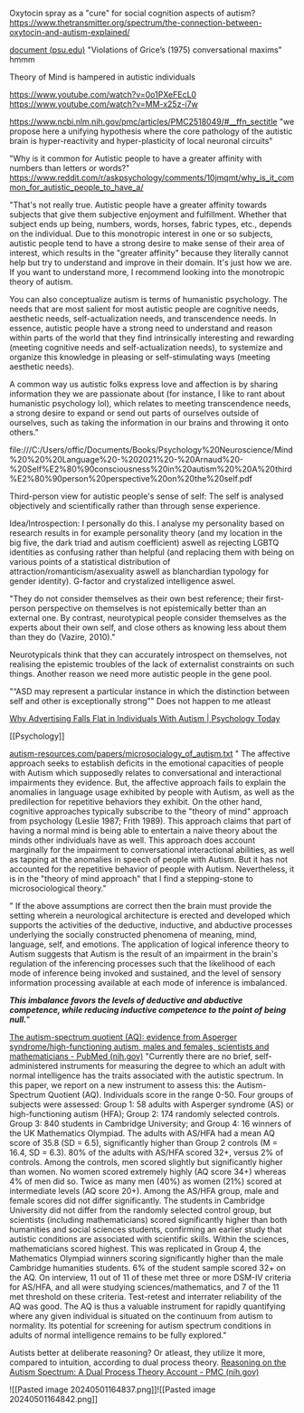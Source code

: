 
Oxytocin spray as a "cure" for social cognition aspects of autism?
https://www.thetransmitter.org/spectrum/the-connection-between-oxytocin-and-autism-explained/


[document (psu.edu)](https://citeseerx.ist.psu.edu/document?repid=rep1&type=pdf&doi=2c3b2d857068b8ac5a144e90892de5a5dde3a3fd)
"Violations of Grice’s (1975) conversational maxims" hmmm

Theory of Mind is hampered in autistic individuals

https://www.youtube.com/watch?v=0o1PXeFEcL0
https://www.youtube.com/watch?v=MM-x25z-i7w

https://www.ncbi.nlm.nih.gov/pmc/articles/PMC2518049/#__ffn_sectitle
"we propose here a unifying hypothesis where the core pathology of the autistic brain is hyper-reactivity and hyper-plasticity of local neuronal circuits"


"Why is it common for Autistic people to have a greater affinity with numbers than letters or words?"
https://www.reddit.com/r/askpsychology/comments/10jmqmt/why_is_it_common_for_autistic_people_to_have_a/

"That's not really true. Autistic people have a greater affinity towards subjects that give them subjective enjoyment and fulfillment. Whether that subject ends up being, numbers, words, horses, fabric types, etc., depends on the individual. Due to this monotropic interest in one or so subjects, autistic people tend to have a strong desire to make sense of their area of interest, which results in the "greater affinity" because they literally cannot help but try to understand and improve in their domain. It's just how we are. If you want to understand more, I recommend looking into the monotropic theory of autism.

You can also conceptualize autism is terms of humanistic psychology. The needs that are most salient for most autistic people are cognitive needs, aesthetic needs, self-actualization needs, and transcendence needs. In essence, autistic people have a strong need to understand and reason within parts of the world that they find intrinsically interesting and rewarding (meeting cognitive needs and self-actualization needs), to systemize and organize this knowledge in pleasing or self-stimulating ways (meeting aesthetic needs).

A common way us autistic folks express love and affection is by sharing information they we are passionate about (for instance, I like to rant about humanistic psychology lol), which relates to meeting transcendence needs, a strong desire to expand or send out parts of ourselves outside of ourselves, such as taking the information in our brains and throwing it onto others."


file:///C:/Users/offic/Documents/Books/Psychology%20Neuroscience/Mind%20%20%20Language%20-%202021%20-%20Arnaud%20-%20Self%E2%80%90consciousness%20in%20autism%20%20A%20third%E2%80%90person%20perspective%20on%20the%20self.pdf

Third-person view for autistic people's sense of self: The self is analysed objectively and scientifically rather than through sense experience. 

Idea/Introspection: I personally do this. I analyse my personality based on research results in for example personality theory (and my location in the big five, the dark triad and autism coefficient) aswell as rejecting LGBTQ identities as confusing rather than helpful (and replacing them with being on various points of a statistical distribution of attraction/romanticism/asexuality aswell as blanchardian typology for gender identity). G-factor and crystalized intelligence aswel. 

"They do not consider themselves as their own best reference; their first-person perspective on themselves is not epistemically better than an external one. By contrast, neurotypical people consider themselves as the experts about their own self, and close others as knowing less about them than they do (Vazire, 2010)."

Neurotypicals think that they can accurately introspect on themselves, not realising the epistemic troubles of the lack of externalist constraints on such things. Another reason we need more autistic people in the gene pool. 

"“ASD may represent a particular instance in which the distinction between self and other is exceptionally strong”"
Does not happen to me atleast



[Why Advertising Falls Flat in Individuals With Autism | Psychology Today](https://www.psychologytoday.com/us/blog/the-fallible-mind/201708/why-advertising-falls-flat-in-individuals-autism)


[[Psychology]]

[autism-resources.com/papers/microsocialogy_of_autism.txt](http://www.autism-resources.com/papers/microsocialogy_of_autism.txt)
" The affective approach seeks to establish deficits in the emotional
capacities of people with Autism which supposedly relates to conversational
and interactional impairments they evidence. But, the affective approach
fails to explain the anomalies in language usage exhibited by people with
Autism, as well as the predilection for repetitive behaviors they exhibit.
      On the other hand, cognitive approaches typically subscribe to the
"theory of mind" approach from psychology (Leslie 1987; Frith 1989). This
approach claims that part of having a normal mind is being able to entertain
a naive theory about the minds other individuals have as well. This approach
does account marginally for the impairment to conversational interactional
abilities, as well as tapping at the anomalies in speech of people with
Autism. But it has not accounted for the repetitive behavior of people with
Autism. Nevertheless, it is in the "theory of mind approach" that I find a
stepping-stone to microsociological theory."

" If the above assumptions are correct then the brain must provide the
setting wherein a neurological architecture is erected and developed which
supports the activities of the deductive, inductive, and abductive processes
underlying the socially constructed phenomena of meaning, mind, language,
self, and emotions. The application of logical inference theory to Autism
suggests that Autism is the result of an impairment in the brain's regulation
of the inferencing processes such that the likelihood of each mode of
inference being invoked and sustained, and the level of sensory information
processing available at each mode of inference is imbalanced. 

***This
imbalance favors the levels of deductive and abductive competence, while
reducing inductive competence to the point of being null.***"



[The autism-spectrum quotient (AQ): evidence from Asperger syndrome/high-functioning autism, males and females, scientists and mathematicians - PubMed (nih.gov)](https://pubmed.ncbi.nlm.nih.gov/11439754/)
"Currently there are no brief, self-administered instruments for measuring the degree to which an adult with normal intelligence has the traits associated with the autistic spectrum. In this paper, we report on a new instrument to assess this: the Autism-Spectrum Quotient (AQ). Individuals score in the range 0-50. Four groups of subjects were assessed: Group 1: 58 adults with Asperger syndrome (AS) or high-functioning autism (HFA); Group 2: 174 randomly selected controls. Group 3: 840 students in Cambridge University; and Group 4: 16 winners of the UK Mathematics Olympiad. The adults with AS/HFA had a mean AQ score of 35.8 (SD = 6.5), significantly higher than Group 2 controls (M = 16.4, SD = 6.3). 80% of the adults with AS/HFA scored 32+, versus 2% of controls. Among the controls, men scored slightly but significantly higher than women. No women scored extremely highly (AQ score 34+) whereas 4% of men did so. Twice as many men (40%) as women (21%) scored at intermediate levels (AQ score 20+). Among the AS/HFA group, male and female scores did not differ significantly. The students in Cambridge University did not differ from the randomly selected control group, but scientists (including mathematicians) scored significantly higher than both humanities and social sciences students, confirming an earlier study that autistic conditions are associated with scientific skills. Within the sciences, mathematicians scored highest. This was replicated in Group 4, the Mathematics Olympiad winners scoring significantly higher than the male Cambridge humanities students. 6% of the student sample scored 32+ on the AQ. On interview, 11 out of 11 of these met three or more DSM-IV criteria for AS/HFA, and all were studying sciences/mathematics, and 7 of the 11 met threshold on these criteria. Test-retest and interrater reliability of the AQ was good. The AQ is thus a valuable instrument for rapidly quantifying where any given individual is situated on the continuum from autism to normality. Its potential for screening for autism spectrum conditions in adults of normal intelligence remains to be fully explored."




Autists better at deliberate reasoning? Or atleast, they utilize it more, compared to intuition, according to dual process theory. 
[Reasoning on the Autism Spectrum: A Dual Process Theory Account - PMC (nih.gov)](https://www.ncbi.nlm.nih.gov/pmc/articles/PMC4860198/)

![[Pasted image 20240501164837.png]]![[Pasted image 20240501164842.png]]

